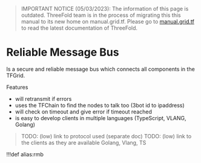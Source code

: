 > IMPORTANT NOTICE (05/03/2023): 
The information of this page is outdated. ThreeFold team is in the process of migrating this this manual to its new home on manual.grid.tf. Please go to [manual.grid.tf](https://manual.grid.tf/) to read the latest documentation of ThreeFold.

# Reliable Message Bus

Is a secure and reliable message bus which connects all components in the TFGrid.

Features

- will retransmit if errors
- uses the TFChain to find the nodes to talk too (3bot id to ipaddress)
- will check on timeout and give error if timeout reached
- is easy to develop clients in multiple languages (TypeScript, VLANG, Golang)

> TODO: (low) link to protocol used (separate doc)
> TODO: (low) link to the clients as they are available Golang, Vlang, TS


!!!def alias:rmb

